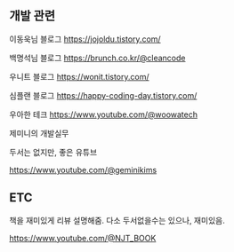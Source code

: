 ## 개발 관련
이동욱님 블로그
https://jojoldu.tistory.com/

백명석님 블로그
https://brunch.co.kr/@cleancode

우니트 블로그
https://wonit.tistory.com/

심플랜 블로그
https://happy-coding-day.tistory.com/

우아한 테크
https://www.youtube.com/@woowatech

제미니의 개발실무

두서는 없지만, 좋은 유튜브

https://www.youtube.com/@geminikims


## ETC
책을 재미있게 리뷰 설명해줌.
다소 두서없을수는 있으나, 재미있음.

https://www.youtube.com/@NJT_BOOK

